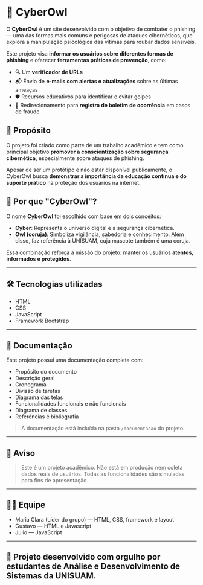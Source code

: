 # 🦉 CyberOwl

O **CyberOwl** é um site desenvolvido com o objetivo de combater o phishing — uma das formas mais comuns e perigosas de ataques cibernéticos, que explora a manipulação psicológica das vítimas para roubar dados sensíveis.

Este projeto visa **informar os usuários sobre diferentes formas de phishing** e oferecer **ferramentas práticas de prevenção**, como:

- 🔍 Um **verificador de URLs**
- 📬 Envio de **e-mails com alertas e atualizações** sobre as últimas ameaças
- 🛡️ Recursos educativos para identificar e evitar golpes
- 📝 Redirecionamento para **registro de boletim de ocorrência** em casos de fraude


## 🎯 Propósito

O projeto foi criado como parte de um trabalho acadêmico e tem como principal objetivo **promover a conscientização sobre segurança cibernética**, especialmente sobre ataques de phishing.

Apesar de ser um protótipo e não estar disponível publicamente, o CyberOwl busca **demonstrar a importância da educação contínua e do suporte prático** na proteção dos usuários na internet.


## 🧠 Por que "CyberOwl"?

O nome **CyberOwl** foi escolhido com base em dois conceitos:

- **Cyber**: Representa o universo digital e a segurança cibernética.
- **Owl (coruja)**: Simboliza vigilância, sabedoria e conhecimento. Além disso, faz referência à UNISUAM, cuja mascote também é uma coruja.

Essa combinação reforça a missão do projeto: manter os usuários **atentos, informados e protegidos**.

---

## 🛠️ Tecnologias utilizadas

- HTML
- CSS
- JavaScript
- Framework Bootstrap

---

## 📂 Documentação

Este projeto possui uma documentação completa com:

- Propósito do documento
- Descrição geral
- Cronograma
- Divisão de tarefas
- Diagrama das telas
- Funcionalidades funcionais e não funcionais
- Diagrama de classes
- Referências e bibliografia

> A documentação está incluída na pasta `/documentacao` do projeto.

---

## 📌 Aviso

> Este é um projeto acadêmico. Não está em produção nem coleta dados reais de usuários. Todas as funcionalidades são simuladas para fins de apresentação.

---

## 👨‍💻 Equipe

- Maria Clara (Líder do grupo) — HTML, CSS, framework e layout
- Gustavo — HTML e Javascript
- Julio — JavaScript 

---

## 🦉 Projeto desenvolvido com orgulho por estudantes de Análise e Desenvolvimento de Sistemas da UNISUAM.

